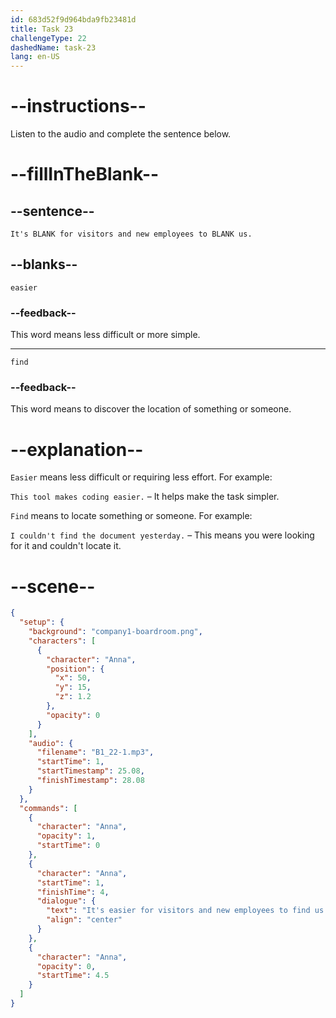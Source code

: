 ```yaml
---
id: 683d52f9d964bda9fb23481d
title: Task 23
challengeType: 22
dashedName: task-23
lang: en-US
---
```


<!-- (Audio) Anna: It's easier for visitors and new employees to find us. -->

# --instructions--

Listen to the audio and complete the sentence below.

# --fillInTheBlank--

## --sentence--

`It's BLANK for visitors and new employees to BLANK us.`

## --blanks--

`easier`

### --feedback--

This word means less difficult or more simple.

---

`find`

### --feedback--

This word means to discover the location of something or someone.

# --explanation--

`Easier` means less difficult or requiring less effort. For example:

`This tool makes coding easier.` – It helps make the task simpler.

`Find` means to locate something or someone. For example:

`I couldn't find the document yesterday.` – This means you were looking for it and couldn't locate it.

# --scene--

```json
{
  "setup": {
    "background": "company1-boardroom.png",
    "characters": [
      {
        "character": "Anna",
        "position": {
          "x": 50,
          "y": 15,
          "z": 1.2
        },
        "opacity": 0
      }
    ],
    "audio": {
      "filename": "B1_22-1.mp3",
      "startTime": 1,
      "startTimestamp": 25.08,
      "finishTimestamp": 28.08
    }
  },
  "commands": [
    {
      "character": "Anna",
      "opacity": 1,
      "startTime": 0
    },
    {
      "character": "Anna",
      "startTime": 1,
      "finishTime": 4,
      "dialogue": {
        "text": "It's easier for visitors and new employees to find us.",
        "align": "center"
      }
    },
    {
      "character": "Anna",
      "opacity": 0,
      "startTime": 4.5
    }
  ]
}
```
